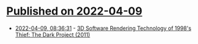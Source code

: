 # [Published on 2022-04-09](index.md)

* [2022-04-09, 08:36:31](https://news.ycombinator.com/item?id=30966251) - [3D Software Rendering Technology of 1998's Thief: The Dark Project (2011)](https://nothings.org/gamedev/thief_rendering.html)

